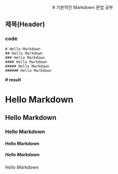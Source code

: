 <center># 기본적인 Markdown 문법 공부</center>

## 제목(Header) 

### code
>
```
# Hello Markdown
## Hello Markdown
### Hello Markdown
#### Hello Markdown
##### Hello Markdown
###### Hello Markdown
```

__# result__<br>
# Hello Markdown<br>
## Hello Markdown<br>
### Hello Markdown<br>
#### Hello Markdown<br>
##### Hello Markdown<br>
###### Hello Markdown<br>
